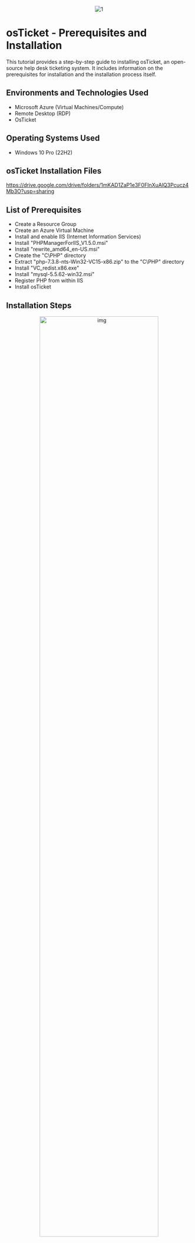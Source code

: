 <p align="center">
<img src="https://i.imgur.com/SIOPg5j.png" alt="1"/>
</p>

<h1>osTicket - Prerequisites and Installation</h1>

This tutorial provides a step-by-step guide to installing osTicket, an open-source help desk ticketing system. It includes information on the prerequisites for installation and the installation process itself.

<h2>Environments and Technologies Used</h2>

- Microsoft Azure (Virtual Machines/Compute) 
- Remote Desktop (RDP)
- OsTicket 

<h2>Operating Systems Used </h2>

- Windows 10 Pro (22H2)

<h2>osTicket Installation Files</h2>

https://drive.google.com/drive/folders/1mKAD1ZaP1e3F0FInXuAlQ3Pcucz4Mb3O?usp=sharing

<h2>List of Prerequisites</h2>

 - Create a Resource Group
 - Create an Azure Virtual Machine
 - Install and enable IIS (Internet Information Services)
 - Install "PHPManagerForIIS_V1.5.0.msi"
 - Install "rewrite_amd64_en-US.msi"
 - Create the "C\PHP" directory
 - Extract "php-7.3.8-nts-Win32-VC15-x86.zip" to the "C\PHP" directory
 - Install "VC_redist.x86.exe"
 - Install "mysql-5.5.62-win32.msi"
 - Register PHP from within IIS
 - Install osTicket


<h2>Installation Steps</h2>

<p align="center">
<img src="https://i.imgur.com/jJAiw1z.png" height="80%" width="80%" alt="img"/>
</p>

Go to your Azure portal https://portal.azure.com/ and login. In your Azure home page, click the search bar and search for "resource group". Click "Resource groups".

<p align="center">
<img src="https://i.imgur.com/q30fcm3.png" height="80%" width="80%" alt="img"/>
</p>

Click the "Create" tab at the top left.

<p align="center">
<img src="https://i.imgur.com/G0iY3xD.png" height="80%" width="80%" alt="img"/>
</p>

Select your Azure subscription, we will name the resource group "RG-osTicket". Select "(US) West US 3" for the Region, and click the "Review + create" tab at the bottom left. 

<p align="center">
<img src="https://i.imgur.com/kaWmyCc.png" height="80%" width="80%" alt="img"/>
</p>

Click the notification tab at the top right and confirm that the resource group "RG-osTick" has been created.

<p align="center">
<img src="https://i.imgur.com/yOJUCM3.png" height="80%" width="80%" alt="img"/>
</p>

Click the search bar and search for "virtual machine". Click "Virtual machines".

<p align="center">
<img src="https://i.imgur.com/FFhfzEL.png" height="80%" width="80%" alt="img"/>
</p>

Click the "Create" tab at the top left and select "Azure virtual machine".

<p align="center">
<img src="https://i.imgur.com/rKd4Hxw.png" height="80%" width="80%" alt="img"/>
</p>

Select your Azure subsription, select the resource group we created earlier "RG-osTicket", name the virtual machine "vm-osticket", select (US) West US 3 for the region, select "No infrastructure redundancy required" for the availability options, select "Standard" for Security type, select "Windows 10 Pro, version 22H2 - x64 Gen2 (free eligible services)" for Image, leave VM architecture as defualt, select "Standard_D4s_v3 - 4 vcpus, 16 GiB memory" for the Size. We will use "labuser" as the username, and make sure you use a unique password.

NOTE: Write down your username and password, we will need it later.

Leave "Public inbound ports" and select inbound ports" as default. Check the licensing box and click the Networking tab at the top.

<p align="center">
<img src="https://i.imgur.com/aUVAOqk.png" height="80%" width="80%" alt="img"/>
</p>

The Virtual network (NIC), Subnet, and Public IP will automatically be created for us, so make sure they all say (new). Leave every thing as default, and click "Review + create" tab at the bottom left. 

<p align="center">
<img src="https://i.imgur.com/IWBDQZj.png" height="80%" width="80%" alt="img"/>
</p>

The "Validation pass" message indicates that all of the required information has been provided and that the VM can be created. Go ahead an click the "Create" tab at the bottom left.

<p align="center">
<img src="https://i.imgur.com/RNQ208q.png" height="80%" width="80%" alt="img"/>
</p>

The "Validation is in progress" message indicates that the Virtual machine is being created and configured. This process can take several minutes.

<p align="center">
<img src="https://i.imgur.com/BZxxbil.png" height="80%" width="80%" alt="img"/>
</p>

The message "Your deployment is complete" means that the Azure virtual machine (VM) has been successfully created and configured.

<p align="center">
<img src="https://i.imgur.com/oV6Qwyj.png" height="80%" width="80%" alt="img"/>
</p>

Click the search bar, and click "Virtual machines".

<p align="center">
<img src="https://i.imgur.com/O8O0QBq.png" height="80%" width="80%" alt="img"/>
</p>

Click the virtual machine we just created.

<p align="center">
<img src="https://i.imgur.com/wGfGhSB.png" height="80%" width="80%" alt="img"/>
</p>

Copy the Public IP address.

<p align="center">
<img src="https://i.imgur.com/gChFsZc.png" height="80%" width="80%" alt="img"/>
</p>

On your local computer search box, search for "remote desktop", and click "Open"

<p align="center">
<img src="https://i.imgur.com/dDYXiBF.png" height="80%" width="80%" alt="img"/>
</p>

Paste your VMs Public IP address you copied and click the "Connect" button.

<p align="center">
<img src="https://i.imgur.com/neUPf5p.png" height="80%" width="80%" alt="img"/>
</p>

Click "More choices" > "Use a different account", go ahead and login with the username and password you used when you created your virtual machine, and click "Ok". 

<p align="center">
<img src="https://i.imgur.com/2ZPAvQj.png" height="80%" width="80%" alt="img"/>
</p>

We've now loged into our virtual machine. Select "No" for the options and click the "Accept" button.

<p align="center">
<img src="https://i.imgur.com/eRw8ia9.png" height="80%" width="80%" alt="img"/>
</p>

Select the "Yes" button.

Copy this link https://drive.google.com/drive/folders/1mKAD1ZaP1e3F0FInXuAlQ3Pcucz4Mb3O?usp=sharing 

This link contains all the installation files we will need. We will open it up inside the virtual machine because it's much easier to deal with there.

<p align="center">
<img src="https://i.imgur.com/R9bRAnY.png" height="80%" width="80%" alt="img"/>
</p>

In your virtual machine, double-click the "Microsoft Edge" application to open it.

<p align="center">
<img src="https://i.imgur.com/ARKjwcV.png" height="80%" width="80%" alt="img"/>
</p>

Click "Search without your data" > "Don't allow" > "Confirm and continue" > "Continue without this data" > "Confirm and start browsing". 

<p align="center">
<img src="https://i.imgur.com/rk6m5EW.png" height="80%" width="80%" alt="img"/>
</p>

Paste the link you copied in the search bar and press the Enter key. We will come back to this page later.

We will now install and enable IIS

<p align="center">
<img src="https://i.imgur.com/xvSMNcH.png" height="80%" width="80%" alt="img"/>
</p>

NOTE: Internet Information Services (IIS) is a web server that osTicket runs on. Microsoft created IIS, and it can be used to host a wide variety of websites and web applications.

Right-click the Start Menu and click "Run".

<p align="center">
<img src="https://i.imgur.com/jXSncgO.png" height="80%" width="80%" alt="img"/>
</p>

Type "control" and click the "Ok" button.

<p align="center">
<img src="https://i.imgur.com/PArDvYE.png" height="80%" width="80%" alt="img"/>
</p>

Click "Programs".

<p align="center">
<img src="https://i.imgur.com/x2YcYev.png" height="80%" width="80%" alt="img"/>
</p>

Click "Turn Windows features on or off".

<p align="center">
<img src="https://i.imgur.com/yxo745J.png" height="80%" width="80%" alt="img"/>
</p>

Scroll to "Internet Information Services" and check the box; click the plus (+) to expand it. Expand "World Wide Web Services", expand "Application Development Features", go ahead and check "CGI".

<p align="center">
<img src="https://i.imgur.com/UuVvmoH.png" height="80%" width="80%" alt="img"/>
</p>

Collaps "Application Development Features" and expand "Common HTTP Features". Make sure all the boxes are checked, and click the "Ok" button. 

<p align="center">
<img src="https://i.imgur.com/LZ7RzhM.png" height="80%" width="80%" alt="img"/>
</p>

The image above shows that the IIS web services are being installed.

<p align="center">
<img src="https://i.imgur.com/Qx022SW.png" height="80%" width="80%" alt="img"/>
</p>

IIS is now installed, click the "Close" button.

<p align="center">
<img src="https://i.imgur.com/7Ijcz0x.png" height="80%" width="80%" alt="img"/>
</p>

To confirm if IIS was actually installed on our VM, open Microsoft Edge, search for "127.0.0.1" on the search bar, and click Enter.

NOTE: "127.0.0.1" is the loopback address, which is a special IP address that maps to the local computer. It's essentially saying, "Try to load a webpage that's running off myself". So, it loaded the default IIS website, which confirms that the webservices are working.

If it loads a page like the one in the image above, it means the installation was successful.

<p align="center">
<img src="https://i.imgur.com/EppfODe.png" height="80%" width="80%" alt="img"/>
</p>

Next, we will download and install "PHPManagerForIIS_V1.5.0.msi".

Go back to the osTicket installation files web page, and click "PHPManagerForIIS_V1.5.0.msi".

<p align="center">
<img src="https://i.imgur.com/mgAXtVg.png" height="80%" width="80%" alt="img"/>
</p>

Click "Download".

<p align="center">
<img src="https://i.imgur.com/pCPkNq1.png" height="80%" width="80%" alt="img"/>
</p>

Disregard the warning and click "Download Anyway".

<p align="center">
<img src="https://i.imgur.com/cWtF26W.png" height="80%" width="80%" alt="img"/>
</p>

After it's downloaded, double-click "File Explore" in the taskbar.

<p align="center">
<img src="https://i.imgur.com/7b7NSYM.png" height="80%" width="80%" alt="img"/>
</p>

Click "Downloads" and double-click "PHPManagerForIIS_V1.5.0". PHPManagerForIIS_V1.5.0 installation window will pop up. Click "Next", select "I Agree" and click "Next" > "Close".

Close File Explorer.

<p align="center">
<img src="https://i.imgur.com/YLRxOsU.png" height="80%" width="80%" alt="img"/>
</p>

If you can't download any of the files, click the down arrow in the search bar, select "continue allowing automatic downloads of multiple files", and click "Done".

Go back to the osTicket installation files web page and download "rewrite_amd64_en-US.msi" just as we did for "PHPManagerForIIS_V1.5.0".

NOTE: The "rewrite_amd64_en-US.msi" allows osTicket to use URL rewriting. URL rewriting is a technique that allows us to change the way that URLs are displayed to users.

<p align="center">
<img src="https://i.imgur.com/GXvIgT5.png" height="80%" width="80%" alt="img"/>
</p>

After it's downloaded, click "File Explore" in the taskbar. Double-click "rewrite_amd64_en-US", check the license agreement box, and click "Next" > "Install" > "Finish".

<p align="center">
<img src="https://i.imgur.com/CwWRA0w.png" height="80%" width="80%" alt="img"/>
</p>

Let's create the "C\PHP" directory.

Open File Explorer, click "This PC" and double-click "Windows C:". 

<p align="center">
<img src="https://i.imgur.com/JbiNrb7.png" height="80%" width="80%" alt="img"/>
</p>

In "Windows C:", right-click on an empty space, click "New", click "Folder".

<p align="center">
<img src="https://i.imgur.com/glMjIz4.png" height="80%" width="80%" alt="img"/>
</p>

Create a folder called "PHP"

<p align="center">
<img src="https://i.imgur.com/x53XakV.png" height="80%" width="80%" alt="img"/>
</p>

Next let's download "php-7.3.8-nts-Win32-VC15-x86.zip".

Dowload it just as we did for previous files.

<p align="center">
<img src="https://i.imgur.com/NcnbWFZ.png" height="80%" width="80%" alt="img"/>
</p>

Go back to File Explorer and right-click "php-7.3.8-nts-Win32-VC15-x86.zip". Click "Extract All".

<p align="center">
<img src="https://i.imgur.com/v5ctOpy.png" height="80%" width="80%" alt="img"/>
</p>

Click "Browse" > "This PC" and double-click "Windows C:", 

<p align="center">
<img src="https://i.imgur.com/QfA1eWV.png" height="80%" width="80%" alt="img"/>
</p>

Select "PHP" by clicking it once. Click the "Select Folder" button.

<p align="center">
<img src="https://i.imgur.com/ULRSYUq.png" height="80%" width="80%" alt="img"/>
</p>

After selecting "PHP", click "Extract". Close File Explorer

<p align="center">
<img src="https://i.imgur.com/Ab8XqyG.png" height="80%" width="80%" alt="img"/>
</p>

Next, let's download and install "VC_redist.x86.exe".

NOTE: "VC_redist.x86.exe" provides C++ runtime libraries (libraries that provide basic functionality for C++ programs, such as memory management, input/output, and string manipulation) that are required for osTicket to run

Go back to osTicket installation files web page and download "VC_redist.x86.exe". After it's downloaded, open File Explore, click on "Downloads", and double-click "VC_redist.x86.exe" to start the installation. Check the license agreement box and click "Install" > "Close".

<p align="center">
<img src="https://i.imgur.com/XcQxsWt.png" height="80%" width="80%" alt="img"/>
</p>

Next, we will download and install "mysql-5.5.62-win32.msi". 

Go back to osTicket installation files web page and download "mysql-5.5.62-win32.msi". Open File Explore, click on "Downloads", and double-click "mysql-5.5.62-win32.msi". Click "Next", check the license agreement box and click "Next" > "Typical install" > "Install" > "Finish".

<p align="center">
<img src="https://i.imgur.com/kN9pc0l.png" height="80%" width="80%" alt="img"/>
</p>

Now, we will configure MySQL. Click "Next" > "Standard Configuration" > "Next" > "Next".

Let's set up our root username and password. Our password will be "Password1". Click "Next" > "Execute" > "Finish".

<p align="center">
<img src="https://i.imgur.com/e4dJEyJ.png" height="80%" width="80%" alt="img"/>
</p>

Let's register PHP from within IIS

Search for "iis" in the search box, click "Run as administrator".

<p align="center">
<img src="https://i.imgur.com/lOf0OGk.png" height="80%" width="80%" alt="img"/>
</p>

Double-click "PHP Manager".

<p align="center">
<img src="https://i.imgur.com/o3D5FBm.png" height="80%" width="80%" alt="img"/>
</p>

Click "Register new PHP version" and click the three dots (...). Double-click "PHP"

<p align="center">
<img src="https://i.imgur.com/jS0jGP6.png" height="80%" width="80%" alt="img"/>
</p>

Select "php-cgi", and click "Open" > "Ok".

<p align="center">
<img src="https://i.imgur.com/s7e5CeS.png" height="80%" width="80%" alt="img"/>
</p>

Reload IIS Manager by clicking "vm-osticket" in the left pane, and click "Restart" in the right pane.

<p align="center">
<img src="https://i.imgur.com/khxs2mx.png" height="80%" width="80%" alt="img"/>
</p>

Let's install osTicket. Go back to the osTicket Installation Files web page and download "osTicket-v1.15.8.zip".

Open two File Explorer windows For the first window, double-click "This PC" > "Windows C:" > "inetpub" > "wwwroot".

For the second window, click "Downloads", double-click "osTicket-v1.15.8", and drag the "upload" folder to the "wwwroot" folder in the first File Explorer window.

<p align="center">
<img src="https://i.imgur.com/YEM4gWa.png" height="80%" width="80%" alt="img"/>
</p>

Let's rename the "upload" folder to "osTicket". 

Right-click the "upload" folder and click "Rename".

<p align="center">
<img src="https://i.imgur.com/5OcDCzB.png" height="80%" width="80%" alt="img"/>
</p>

It has now been renamed "osTicket". Reload IIS like we did earlier.

<p align="center">
<img src="https://i.imgur.com/hGZjJPc.png" height="80%" width="80%" alt="img"/>
</p>

In IIS Manager, expand "Sites" > "Default Web Sites" and click "osTicket".

<p align="center">
<img src="https://i.imgur.com/G2Jbwjx.png" height="80%" width="80%" alt="img"/>
</p>

The osTicket installer web page will pop up.

<p align="center">
<img src="https://i.imgur.com/FWEQqm2.png" height="80%" width="80%" alt="img"/>
</p>

Go back to IIS Manager. In "osTicket", double-click "PHP Manager".

<p align="center">
<img src="https://i.imgur.com/xVcDM8E.png" height="80%" width="80%" alt="img"/>
</p>

Click "Enable or disable an extention".

<p align="center">
<img src="https://i.imgur.com/6aqTQCo.png" height="80%" width="80%" alt="img"/>
</p>

Click "php_imap.dll", and click "Enable". Do the same for "php_intl.dll" and "php_opcache.dll".

<p align="center">
<img src="https://i.imgur.com/HFYozQP.png" height="80%" width="80%" alt="img"/>
</p>

Refresh the osTicket Installer web page and make sure some of the recommended extentions are marked green, like the image above.

<p align="center">
<img src="https://i.imgur.com/MUcoVdV.png" height="80%" width="80%" alt="img"/>
</p>

Open File Explorer, click "This PC", double-click "Windows C:" > "inetpub" > "wwwroot" > "osTicket" > "include". Rename "ost-sampleconfig.php" to "ost-config.php"

<p align="center">
<img src="https://i.imgur.com/uJN26pK.png" height="80%" width="80%" alt="img"/>
</p>

Right-click "ost-config.php", and click "Properties".

<p align="center">
<img src="https://i.imgur.com/owJKXTl.png" height="80%" width="80%" alt="img"/>
</p>

Click "Security" > "Advanced" > "Disable inheritance" > "Remove all inherited permissions from this object".

<p align="center">
<img src="https://i.imgur.com/pb2scVQ.png" height="80%" width="80%" alt="img"/>
</p>

Click "Add" > "Select a principle", and type "Everyone" in the box. Click "Check Names" and click "Ok".

<p align="center">
<img src="https://i.imgur.com/WXR19cL.png" height="80%" width="80%" alt="img"/>
</p>

Check "Full control" and click "Ok". 

<p align="center">
<img src="https://i.imgur.com/15bPhpW.png" height="80%" width="80%" alt="img"/>
</p>

Click "Ok".

<p align="center">
<img src="https://i.imgur.com/kaLrzEi.png" height="80%" width="80%" alt="img"/>
</p>

Go back to osTict Installation Files web page and download "HeidiSQL_12.3.0.6589_Setup.exe.docx".

NOTE: "HeidiSQL_12.3.0.6589_Setup.exe.docx" allows us to connect to our SQL server.

Go to "Downloads" folder and double-click HeidiSQL_12.3.0.6589_Setup" to install it.

Select "I accept the agreement", and click "next" > "Next" > "Next" > "Next" > "Install" > "Finish" > "Skip". A new window will pop up.

<p align="center">
<img src="https://i.imgur.com/geYJqYI.png" height="80%" width="80%" alt="img"/>
</p>

We are going to create a new connection to the database in this window.

Click "New", type in your username and password (Password1), and click "Open". This is the password we used when we created the "MySQL Server".

<p align="center">
<img src="https://i.imgur.com/bFoGNDs.png" height="80%" width="80%" alt="img"/>
</p>

We are now connected to MySQL Server.

<p align="center">
<img src="https://i.imgur.com/mOqxUUC.png" height="80%" width="80%" alt="img"/>
</p>

Let's go ahead and create a new database

Right-click "Unamed" and click "Create new" > "Database" 

<p align="center">
<img src="https://i.imgur.com/09oU3t5.png" height="80%" width="80%" alt="img"/>
</p>

Name your database "osTicket" and click "Ok".

<p align="center">
<img src="https://i.imgur.com/Zk5zNaq.png" height="80%" width="80%" alt="img"/>
</p>

As you can see from the image above, the osTicket database has now been created. Minimize the window

<p align="center">
<img src="https://i.imgur.com/e7Ilkyv.png" height="80%" width="80%" alt="img"/>
</p>

Go back to the osTicket Installation web page and click "Continue". Fill in the information, and make sure you use "root" as your username and "Password1" as your password. Click "Install".

<p align="center">
<img src="https://i.imgur.com/I0c3qWC.png" height="80%" width="80%" alt="img"/>
</p>

osTicket has now been installed.

<p align="center">
<img src="https://i.imgur.com/tdj0ZE1.png" height="80%" width="80%" alt="img"/>
</p>

Let's do some clean up. Open File Explorer, click "This PC", double-click "Windows C: > "inetpub" > "wwwroot" > "osTicket", right-click the "setup" folder, and click "delete".

<p align="center">
<img src="https://i.imgur.com/0VW416o.png" height="80%" width="80%" alt="img"/>
</p>

We will now set the permissions for the "ost-config.php" file to "Read only"

Open File Explorer, click "This PC" and double-click "Windows C: > "inetpub" > "wwwroot" > "osTicket" > "include". Right-click "ost-config.php", and click "Properties".

<p align="center">
<img src="https://i.imgur.com/Lap4wOb.png" height="80%" width="80%" alt="img"/>
</p>

Click "Security" > "Advanced", and select Everyone. Click "Edit", uncheck "Full control, Modify, Write", and click "Ok".

<p align="center">
<img src="https://i.imgur.com/Lap4wOb.png" height="80%" width="80%" alt="img"/>
</p>

Click "Apply", and click "Ok".

<p align="center">
<img src="https://i.imgur.com/ZsRVbQD.png" height="80%" width="80%" alt="img"/>
</p>

Click "Ok"















